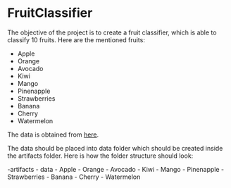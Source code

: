 # FruitClassifier
The objective of the project is to create a fruit classifier, which is able to classify 10 fruits.
Here are the mentioned fruits: 
- Apple
- Orange
- Avocado
- Kiwi
- Mango
- Pinenapple
- Strawberries
- Banana
- Cherry
- Watermelon

The data is obtained from [here](https://www.kaggle.com/datasets/karimabdulnabi/fruit-classification10-class).

The data should be placed into data folder which should be created inside the artifacts folder. Here is how the folder
structure should look:

-artifacts
    - data
        - Apple
        - Orange
        - Avocado
        - Kiwi
        - Mango
        - Pinenapple
        - Strawberries
        - Banana
        - Cherry
        - Watermelon


